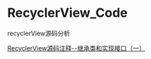 # RecyclerView_Code
recyclerView源码分析

[RecyclerView源码注释--继承类和实现接口（一）](https://github.com/MoJieBlog/RecyclerView_Code/blob/master/RecyclerView源码注释--继承类和实现接口（一）.md)
